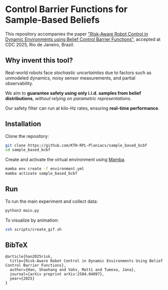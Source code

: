 # Control Barrier Functions for Sample-Based Beliefs

This repository accompanies the paper ["Risk-Aware Robot Control in Dynamic Environments using Belief Control Barrier Functions"](https://arxiv.org/abs/2504.04097), accepted at CDC 2025, Rio de Janeiro, Brazil.

## Why invent this tool?

Real-world robots face *stochastic uncertainties* due to factors such as unmodeled dynamics, noisy sensor measurements, and partial observability.

We aim to **guarantee safety using only i.i.d. samples from belief distributions**, *without relying on parametric representations*.

Our safety filter can run at kilo-Hz rates, ensuring **real-time performance**.

## Installation
Clone the repository:

```zsh
git clone https://github.com/KTH-RPL-Planiacs/sample_based_bcbf
cd sample_based_bcbf
```

Create and activate the virtual environment using [Mamba](https://mamba.readthedocs.io/en/latest/index.html).
```zsh
mamba env create -f environment.yml
mamba activate sample_based_bcbf
```

## Run
To run the main experiment and collect data:
```zsh
python3 main.py 
```
To visualize by animation:

```zsh
zsh scripts/create_gif.sh
```

## BibTeX
```
@article{han2025risk,
  title={Risk-Aware Robot Control in Dynamic Environments Using Belief Control Barrier Functions},
  author={Han, Shaohang and Vahs, Matti and Tumova, Jana},
  journal={arXiv preprint arXiv:2504.04097},
  year={2025}
}
```
